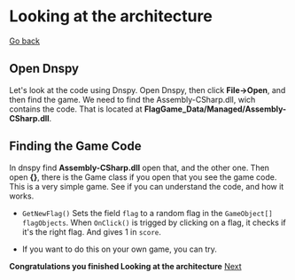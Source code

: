 # Looking at the architecture
[Go back](https://github.com/bamsestudio/Tutorials/blob/main/unity/modding/UnityModding.md)
## Open Dnspy
Let's look at the code using Dnspy.
Open Dnspy, then click **File->Open**, and then find the game. We need to find the Assembly-CSharp.dll, wich contains the code. That is located at **FlagGame_Data/Managed/Assembly-CSharp.dll**.
## Finding the Game Code
In dnspy find **Assembly-CSharp.dll** open that, and the other one. Then open **{}**, there is the Game class if you open that you see the game code.
This is a very simple game. See if you can understand the code, and how it works.
- `GetNewFlag()` Sets the field `flag` to a random flag in the `GameObject[] flagObjects`. When `OnClick()` is trigged by clicking on a flag, it checks if it's the right flag. And gives 1 in `score`.

- If you want to do this on your own game, you can try.

**Congratulations you finished Looking at the architecture**
[Next](https://github.com/bamsestudio/Tutorials/blob/main/unity/modding/Hello_World.md)